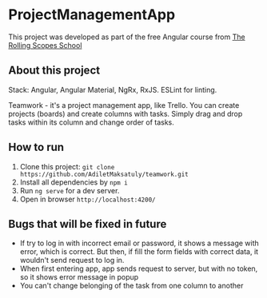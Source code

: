 # ProjectManagementApp

This project was developed as part of the free Angular course from [The Rolling Scopes School](https://rs.school/)

## About this project
Stack: Angular, Angular Material, NgRx, RxJS. ESLint for linting.

Teamwork - it's a project management app, like Trello. You can create projects (boards) and create columns with tasks. Simply drag and drop tasks within its column and change order of tasks.

## How to run
1) Clone this project: `git clone https://github.com/AdiletMaksatuly/teamwork.git`
2) Install all dependencies by `npm i`
3) Run `ng serve` for a dev server. 
4) Open in browser `http://localhost:4200/`

## Bugs that will be fixed in future
- If try to log in with incorrect email or password, it shows a message with error, which is correct. But then, if fill the form fields with correct data, it wouldn't send request to log in. 
- When first entering app, app sends request to server, but with no token, so it shows error message in popup
- You can't change belonging of the task from one column to another
